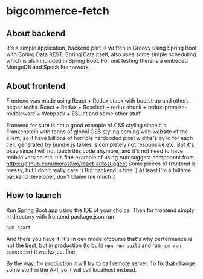 # bigcommerce-fetch

## About backend
It's a simple application, backend part is written in Groovy using Spring Boot with Spring Data REST, Spring Data itself, also uses some simple scheduling which is also included in Spring Boot. 
For unit testing there is a embeded MongoDB and Spock Framework.

## About frontend
Frontend was made using React + Redux stack with bootstrap and others helper techs. 
React + Redux + Reselect + redux-thunk + redux-promise-middleware + Webpack + ESLint and some other stuff.

Frontend for sure is not a good example of CSS styling since it's Frankenstein with tonns of global CSS styling coming with website of the client, so it have billions of horrible hardcoded pixel widths's by id for each cell, generated by bundle.js tables is completely not responsive etc. But it's okay since I will not touch this code anymore, and it's not need to have mobile version etc.
It's fine example of using Autosuggest component from https://github.com/moroshko/react-autosuggest
Some pieces of frontend is messy, but I don't really care :) But backend is fine :) At least I'm a fulltime backend developer, don't blame me much :)

## How to launch

Run Spring Boot app using the IDE of your choice. 
Then for frontend simply in directory with frontend package.json run
```
npm start 
```
And there you have it. It's in dev mode ofcourse that's why performance is not the best, but in production (to build `npm run build` and run `npm run open:dist`) it works just fine.

By the way, for production it will try to call remote server. To fix that change some stuff in the API, so it will call localhost instead.

